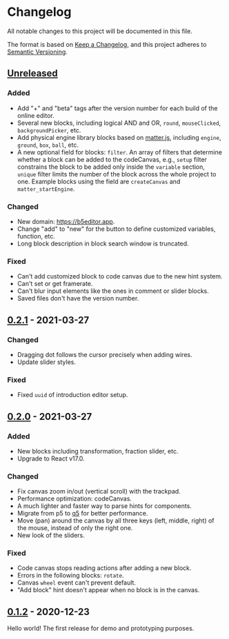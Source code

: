 # Changelog

All notable changes to this project will be documented in this file.

The format is based on [Keep a Changelog](https://keepachangelog.com/en/1.0.0/),
and this project adheres to [Semantic Versioning](https://semver.org/spec/v2.0.0.html).

## [Unreleased]

### Added

- Add "+" and "beta" tags after the version number for each build of the online editor.
- Several new blocks, including logical AND and OR, `round`, `mouseClicked`, `backgroundPicker`, etc.
- Add physical engine library blocks based on [matter.js](https://brm.io/matter-js/), including `engine`, `ground`, `box`, `ball`, etc.
- A new optional field for blocks: `filter`. An array of filters that determine whether a block can be added to the codeCanvas, e.g., `setup` filter constrains the block to be added only inside the `variable` section, `unique` filter limits the number of the block across the whole project to one. Example blocks using the field are `createCanvas` and `matter_startEngine`.

### Changed

- New domain: https://b5editor.app.
- Change "add" to "new" for the button to define customized variables, function, etc.
- Long block description in block search window is truncated.

### Fixed

- Can't add customized block to code canvas due to the new hint system.
- Can't set or get framerate.
- Can't blur input elements like the ones in comment or slider blocks.
- Saved files don't have the version number.

## [0.2.1] - 2021-03-27

### Changed

- Dragging dot follows the cursor precisely when adding wires.
- Update slider styles.

### Fixed

- Fixed `uuid` of introduction editor setup.

## [0.2.0] - 2021-03-27

### Added

- New blocks including transformation, fraction slider, etc.
- Upgrade to React v17.0.

### Changed

- Fix canvas zoom in/out (vertical scroll) with the trackpad.
- Performance optimization: codeCanvas.
- A much lighter and faster way to parse hints for components.
- Migrate from p5 to [q5](https://github.com/peilingjiang-DEV/q5xjs) for better performance.
- Move (pan) around the canvas by all three keys (left, middle, right) of the mouse, instead of only the right one.
- New look of the sliders.

### Fixed

- Code canvas stops reading actions after adding a new block.
- Errors in the following blocks: `rotate`.
- Canvas `wheel` event can't prevent default.
- "Add block" hint doesn't appear when no block is in the canvas.

## [0.1.2] - 2020-12-23

Hello world! The first release for demo and prototyping purposes.

[unreleased]: https://github.com/peilingjiang/b5/compare/v0.2.1...HEAD
[0.2.1]: https://github.com/peilingjiang/b5/compare/v0.2.0...v0.2.1
[0.2.0]: https://github.com/peilingjiang/b5/compare/v0.1.2...v0.2.0
[0.1.2]: https://github.com/peilingjiang/b5/releases/tag/v0.1.2
